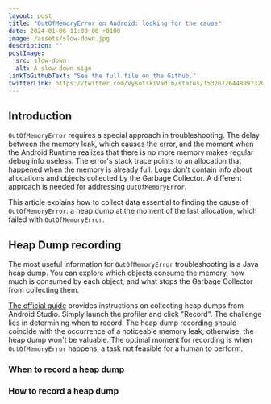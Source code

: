 ```yaml
---
layout: post
title: "OutOfMemoryError on Android: looking for the cause"
date: 2024-01-06 11:00:00 +0100
image: /assets/slow-down.jpg
description: ""
postImage:
  src: slow-down
  alt: A slow down sign
linkToGithubText: "See the full file on the Github."
twitterLink: https://twitter.com/VysotskiVadim/status/1532672644809732098
---
```


## Introduction

`OutOfMemoryError` requires a special approach in troubleshooting.
The delay between the memory leak, which causes the error, and the moment when the Android Runtime realizes that there is no more memory makes regular debug info useless.
The error's stack trace points to an allocation that happened when the memory is already full.
Logs don't contain info about allocations and objects collected by the Garbage Collector.
A different approach is needed for addressing `OutOfMemoryError`.

This article explains how to collect data essential to finding the cause of `OutOfMemoryError`: a heap dump at the moment of the last allocation, which failed with `OutOfMemoryError`.

## Heap Dump recording

The most useful information for `OutOfMemoryError` troubleshooting is a Java heap dump. You can explore which objects consume the memory, how much is consumed by each object, and what stops the Garbage Collector from collecting them.

[The official guide](https://developer.android.com/studio/profile/memory-profiler) provides instructions on collecting heap dumps from Android Studio.
Simply launch the profiler and click "Record".
The challenge lies in determining when to record.
The heap dump recording should coincide with the occurrence of a noticeable memory leak; otherwise, the heap dump won't be valuable.
The optimal moment for recording is when `OutOfMemoryError` happens, a task not feasible for a human to perform.

### When to record a heap dump

### How to record a heap dump